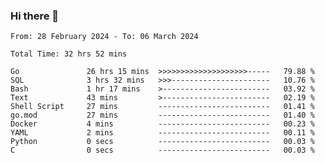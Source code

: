 ### Hi there 👋

<!--
**zhumeme/zhumeme** is a ✨ _special_ ✨ repository because its `README.md` (this file) appears on your GitHub profile.

Here are some ideas to get you started:

- 🔭 I’m currently working on ...
- 🌱 I’m currently learning ...
- 👯 I’m looking to collaborate on ...
- 🤔 I’m looking for help with ...
- 💬 Ask me about ...
- 📫 How to reach me: ...
- 😄 Pronouns: ...
- ⚡ Fun fact: ...
-->

<!--START_SECTION:waka-->

```all_time
From: 28 February 2024 - To: 06 March 2024

Total Time: 32 hrs 52 mins

Go               26 hrs 15 mins  >>>>>>>>>>>>>>>>>>>>-----   79.88 %
SQL              3 hrs 32 mins   >>>----------------------   10.76 %
Bash             1 hr 17 mins    >------------------------   03.92 %
Text             43 mins         >------------------------   02.19 %
Shell Script     27 mins         -------------------------   01.41 %
go.mod           27 mins         -------------------------   01.40 %
Docker           4 mins          -------------------------   00.23 %
YAML             2 mins          -------------------------   00.11 %
Python           0 secs          -------------------------   00.03 %
C                0 secs          -------------------------   00.03 %
```

<!--END_SECTION:waka-->
